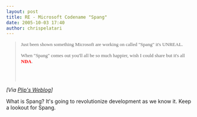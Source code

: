 ```yaml
---
layout: post
title: RE - Microsoft Codename "Spang"
date: 2005-10-03 17:40
author: chrispelatari
---
```


<blockquote>
  <p><font face="Verdana" size="2">Just been shown something Microsoft are working
  on called "Spang" it's UNREAL.</font></p>
  <p><font face="Verdana" size="2">When "Spang" comes out you'll all be so much
  happier, wish I could share but it's all <font color="#ff0000"><strong>NDA</strong></font>.</font></p>
  <p> </p><img height="1" src="http://weblogs.asp.net/plip/aggbug/426444.aspx" width="1" /></blockquote>
<p><i>[Via <a href="http://weblogs.asp.net/plip/archive/2005/10/03/426444.aspx">Plip's
Weblog</a>]</i> </p>
<p>What is Spang? It's going to revolutionize development as we know it. Keep a
lookout for Spang.</p>
